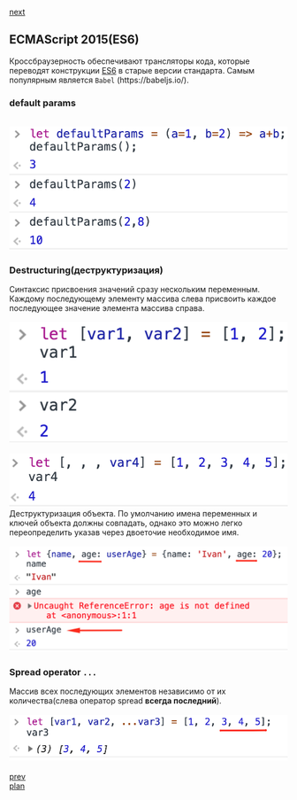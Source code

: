 <a href="03.md">next</a>

<h2>ECMAScript 2015(ES6)</h2>

<div>
Кроссбраузерность обеспечивают трансляторы кода,
которые переводят конструкции <a href="http://es6-features.org/">ES6</a> в старые версии стандарта.
Самым популярным является <code>Babel</code> (https://babeljs.io/).
</div>

<h3>default params</h3>

<div>
<br/>
<img src="./media/02-1.png">
</div>

<h3>Destructuring(деструктуризация)</h3>

<div>
Синтаксис присвоения значений сразу нескольким переменным.
Каждому последующему элементу массива слева присвоить
каждое последующее значение элемента массива справа.
</div>

<div>
<br/>
<img src="./media/02-2.png">
</div>

<div>
<br/>
<img src="./media/02-3.png">
</div>

<div>
Деструктуризация объекта.
По умолчанию имена переменных и ключей объекта должны совпадать,
однако это можно легко переопределить указав через
двоеточие необходимое имя.
</div>

<div>
<br/>
<img src="./media/02-5.png">
</div>

<h3>Spread operator <code>...</code></h3>

<div>
Массив всех последующих элементов независимо от их
количества(слева оператор spread <strong>всегда последний</strong>).
</div>

<div>
<br/>
<img src="./media/02-4.png">
</div>

<br/>
<a href="01.md">prev</a>
<br/>
<a href="00.md">plan</a>
